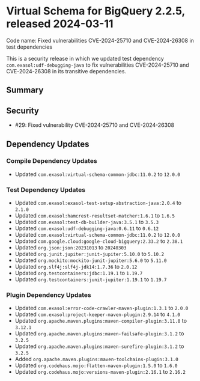 # Virtual Schema for BigQuery 2.2.5, released 2024-03-11

Code name: Fixed vulnerabilities CVE-2024-25710 and CVE-2024-26308 in test dependencies

This is a security release in which we updated test dependency `com.exasol:udf-debugging-java` to fix vulnerabilities CVE-2024-25710 and CVE-2024-26308 in its transitive dependencies.

## Summary

## Security

* #29: Fixed vulnerability CVE-2024-25710 and CVE-2024-26308

## Dependency Updates

### Compile Dependency Updates

* Updated `com.exasol:virtual-schema-common-jdbc:11.0.2` to `12.0.0`

### Test Dependency Updates

* Updated `com.exasol:exasol-test-setup-abstraction-java:2.0.4` to `2.1.0`
* Updated `com.exasol:hamcrest-resultset-matcher:1.6.1` to `1.6.5`
* Updated `com.exasol:test-db-builder-java:3.5.1` to `3.5.3`
* Updated `com.exasol:udf-debugging-java:0.6.11` to `0.6.12`
* Updated `com.exasol:virtual-schema-common-jdbc:11.0.2` to `12.0.0`
* Updated `com.google.cloud:google-cloud-bigquery:2.33.2` to `2.38.1`
* Updated `org.json:json:20231013` to `20240303`
* Updated `org.junit.jupiter:junit-jupiter:5.10.0` to `5.10.2`
* Updated `org.mockito:mockito-junit-jupiter:5.6.0` to `5.11.0`
* Updated `org.slf4j:slf4j-jdk14:1.7.36` to `2.0.12`
* Updated `org.testcontainers:jdbc:1.19.1` to `1.19.7`
* Updated `org.testcontainers:junit-jupiter:1.19.1` to `1.19.7`

### Plugin Dependency Updates

* Updated `com.exasol:error-code-crawler-maven-plugin:1.3.1` to `2.0.0`
* Updated `com.exasol:project-keeper-maven-plugin:2.9.14` to `4.1.0`
* Updated `org.apache.maven.plugins:maven-compiler-plugin:3.11.0` to `3.12.1`
* Updated `org.apache.maven.plugins:maven-failsafe-plugin:3.1.2` to `3.2.5`
* Updated `org.apache.maven.plugins:maven-surefire-plugin:3.1.2` to `3.2.5`
* Added `org.apache.maven.plugins:maven-toolchains-plugin:3.1.0`
* Updated `org.codehaus.mojo:flatten-maven-plugin:1.5.0` to `1.6.0`
* Updated `org.codehaus.mojo:versions-maven-plugin:2.16.1` to `2.16.2`
